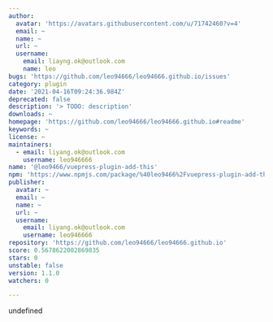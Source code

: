 ```yaml
---
author:
  avatar: 'https://avatars.githubusercontent.com/u/71742460?v=4'
  email: ~
  name: ~
  url: ~
  username:
    email: liayng.ok@outlook.com
    name: leo
bugs: 'https://github.com/leo94666/leo94666.github.io/issues'
category: plugin
date: '2021-04-16T09:24:36.984Z'
deprecated: false
description: '> TODO: description'
downloads: ~
homepage: 'https://github.com/leo94666/leo94666.github.io#readme'
keywords: ~
license: ~
maintainers:
  - email: liyang.ok@outlook.com
    username: leo946666
name: '@leo9466/vuepress-plugin-add-this'
npm: 'https://www.npmjs.com/package/%40leo9466%2Fvuepress-plugin-add-this'
publisher:
  avatar: ~
  email: ~
  name: ~
  url: ~
  username:
    email: liyang.ok@outlook.com
    username: leo946666
repository: 'https://github.com/leo94666/leo94666.github.io'
score: 0.5678622002869835
stars: 0
unstable: false
version: 1.1.0
watchers: 0

---
```


undefined